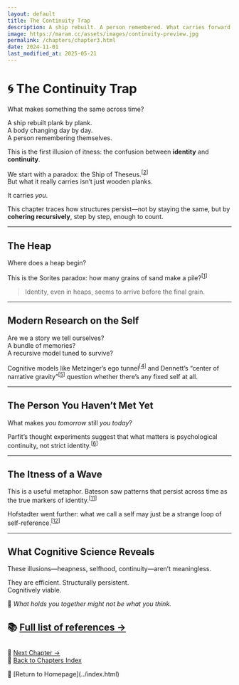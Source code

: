 ```yaml
---
layout: default
title: The Continuity Trap
description: A ship rebuilt. A person remembered. What carries forward might not be what you think...
image: https://maram.cc/assets/images/continuity-preview.jpg
permalink: /chapters/chapter3.html
date: 2024-11-01
last_modified_at: 2025-05-21
---
```


# 🌀 The Continuity Trap

What makes something the same across time?

A ship rebuilt plank by plank.  
A body changing day by day.  
A person remembering themselves.

This is the first illusion of itness: the confusion between **identity** and **continuity**.

We start with a paradox: the Ship of Theseus.<sup>[<a href="../references.html#ref-2">2</a>]</sup>  
But what it really carries isn’t just wooden planks.

It carries *you*.

This chapter traces how structures persist—not by staying the same, but by **cohering recursively**, step by step, enough to count.

---

## The Heap

Where does a heap begin?

This is the Sorites paradox: how many grains of sand make a pile?<sup>[<a href="../references.html#ref-1">1</a>]</sup>

> Identity, even in heaps, seems to arrive before the final grain.

---

## Modern Research on the Self

Are we a story we tell ourselves?  
A bundle of memories?  
A recursive model tuned to survive?

Cognitive models like Metzinger’s ego tunnel<sup>[<a href="../references.html#ref-4">4</a>]</sup> and Dennett’s “center of narrative gravity”<sup>[<a href="../references.html#ref-5">5</a>]</sup> question whether there’s any fixed self at all.

---

## The Person You Haven’t Met Yet

What makes *you tomorrow* still *you today*?

Parfit’s thought experiments suggest that what matters is psychological continuity, not strict identity.<sup>[<a href="../references.html#ref-6">6</a>]</sup>

---

## The Itness of a Wave

This is a useful metaphor. Bateson saw patterns that persist across time as the true markers of identity.<sup>[<a href="../references.html#ref-11">11</a>]</sup>

Hofstadter went further: what we call a self may just be a strange loop of self-reference.<sup>[<a href="../references.html#ref-12">12</a>]</sup>

---

## What Cognitive Science Reveals

These illusions—heapness, selfhood, continuity—aren’t meaningless.

They are efficient. Structurally persistent.  
Cognitively viable.

🧠 *What holds you together might not be what you think.*

📚 [Full list of references →](../references.html)
---

<div style="margin-top: 2em;">
<p>
🔗 <a href="chapter3.html">Next Chapter →</a><br>
🔗 <a href="index.html">Back to Chapters Index</a>
</p>
</div>
🔗 [Return to Homepage](../index.html)

